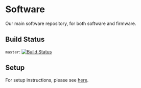 # Software
Our main software repository, for both software and firmware.

## Build Status
`master`: [![Build Status](https://travis-ci.org/UBC-Thunderbots/Software.svg?branch=master)](https://travis-ci.org/UBC-Thunderbots/Software)  

## Setup
For setup instructions, please see [here](docs/software-setup.md).
